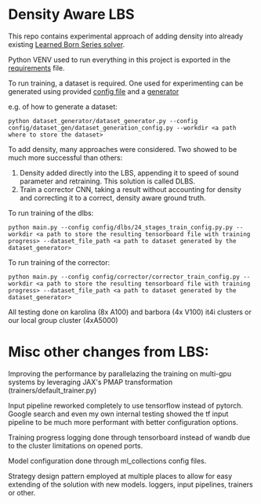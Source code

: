 # Density Aware LBS

This repo contains experimental approach of adding density into already existing [Learned Born Series solver](https://github.com/ucl-bug/lbs).

Python VENV used to run everything in this project is exported in the [requirements](requirements_tensorflow.txt) file.

To run training, a dataset is required. One used for experimenting can be generated using provided [config file](config/dataset_gen/dataset_generation_config.py) and a [generator](dataset_generator/dataset_generator.py)

e.g. of how to generate a dataset:
```
python dataset_generator/dataset_generator.py --config config/dataset_gen/dataset_generation_config.py --workdir <a path where to store the dataset>
```

To add density, many approaches were considered. Two showed to be much more successful than others:

1) Density added directly into the LBS, appending it to speed of sound parameter and retraining. This solution is called DLBS.
2) Train a corrector CNN, taking a result without accounting for density and correcting it to a correct, density aware ground truth.


To run training of the dlbs:
```
python main.py --config config/dlbs/24_stages_train_config.py.py --workdir <a path to store the resulting tensorboard file with training progress> --dataset_file_path <a path to dataset generated by the dataset_generator>
```

To run training of the corrector:
```
python main.py --config config/corrector/corrector_train_config.py --workdir <a path to store the resulting tensorboard file with training progress> --dataset_file_path <a path to dataset generated by the dataset_generator>
```

All testing done on karolina (8x A100) and barbora (4x V100) it4i clusters or our local group cluster (4xA5000)

# Misc other changes from LBS:

Improving the performance by parallelazing the training on multi-gpu systems by leveraging JAX's PMAP transformation (trainers/default_trainer.py)

Input pipeline reworked completely to use tensorflow instead of pytorch. Google search and even my own internal testing showed the tf input pipeline to be much more performant with better configuration options.

Training progress logging done through tensorboard instead of wandb due to the cluster limitations on opened ports. 

Model configuration done through ml_collections config files.

Strategy design pattern employed at multiple places to allow for easy extending of the solution with new models. loggers, input pipelines, trainers or other.




